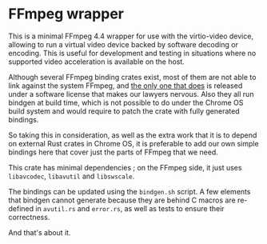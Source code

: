 # FFmpeg wrapper

This is a minimal FFmpeg 4.4 wrapper for use with the virtio-video device, allowing to run a virtual
video device backed by software decoding or encoding. This is useful for development and testing in
situations where no supported video acceleration is available on the host.

Although several FFmpeg binding crates exist, most of them are not able to link against the system
FFmpeg, and [the only one that does](https://crates.io/crates/ffmpeg-sys) is released under a
software license that makes our lawyers nervous. Also they all run bindgen at build time, which is
not possible to do under the Chrome OS build system and would require to patch the crate with fully
generated bindings.

So taking this in consideration, as well as the extra work that it is to depend on external Rust
crates in Chrome OS, it is preferable to add our own simple bindings here that cover just the parts
of FFmpeg that we need.

This crate has minimal dependencies ; on the FFmpeg side, it just uses `libavcodec`, `libavutil` and
`libswscale`.

The bindings can be updated using the `bindgen.sh` script. A few elements that bindgen cannot
generate because they are behind C macros are re-defined in `avutil.rs` and `error.rs`, as well as
tests to ensure their correctness.

And that's about it.
